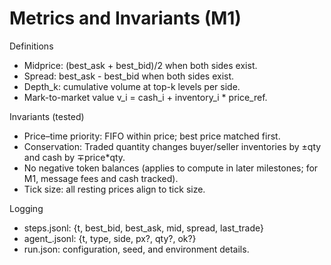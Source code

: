 # Metrics and Invariants (M1)

Definitions
- Midprice: (best_ask + best_bid)/2 when both sides exist.
- Spread: best_ask - best_bid when both sides exist.
- Depth_k: cumulative volume at top-k levels per side.
- Mark-to-market value v_i = cash_i + inventory_i * price_ref.

Invariants (tested)
- Price–time priority: FIFO within price; best price matched first.
- Conservation: Traded quantity changes buyer/seller inventories by ±qty and cash by ∓price*qty.
- No negative token balances (applies to compute in later milestones; for M1, message fees and cash tracked).
- Tick size: all resting prices align to tick size.

Logging
- steps.jsonl: {t, best_bid, best_ask, mid, spread, last_trade}
- agent_<id>.jsonl: {t, type, side, px?, qty?, ok?}
- run.json: configuration, seed, and environment details.

